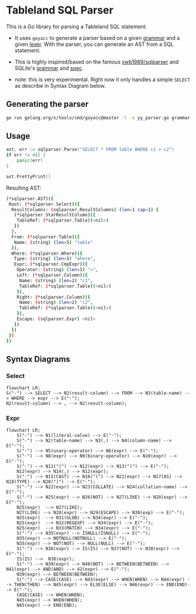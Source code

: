 # Tableland SQL Parser

This is a Go library for parsing a Tableland SQL statement.

- It uses `goyacc` to generate a parser based on a given [grammar](./grammar.y) and a given [lexer](lexer.go).
With the parser, you can generate an AST from a SQL statement.

- This is highly inspired/based on the famous [xwb1989/sqlparser](https://github.com/xwb1989/sqlparser) and SQLite's [grammar](https://repo.or.cz/sqlite.git/blob/HEAD:/src/parse.y) and [spec](https://www.sqlite.org/lang.html).

- note: this is very experimental. Right now it only handles a simple `SELECT` as describe in Syntax Diagram below.

## Generating the parser

```bash
go run golang.org/x/tools/cmd/goyacc@master -l -o yy_parser.go grammar.y
```

## Usage

```go
ast, err := sqlparser.Parse("SELECT * FROM table WHERE c1 > c2")
if err != nil {
    panic(err)
}

ast.PrettyPrint()
```

Resulting AST:

```bash
(*sqlparser.AST)({
 Root: (*sqlparser.Select)({
  ResultColumns: (sqlparser.ResultColumns) (len=1 cap=1) {
   (*sqlparser.StarResultColumn)({
    TableRef: (*sqlparser.Table)(<nil>)
   })
  },
  From: (*sqlparser.Table)({
   Name: (string) (len=5) "table"
  }),
  Where: (*sqlparser.Where)({
   Type: (string) (len=5) "where",
   Expr: (*sqlparser.CmpExpr)({
    Operator: (string) (len=1) ">",
    Left: (*sqlparser.Column)({
     Name: (string) (len=2) "c1",
     TableRef: (*sqlparser.Table)(<nil>)
    }),
    Right: (*sqlparser.Column)({
     Name: (string) (len=2) "c2",
     TableRef: (*sqlparser.Table)(<nil>)
    }),
    Escape: (sqlparser.Expr) <nil>
   })
  })
 })
})
 ```

## Syntax Diagrams

### Select

```mermaid
flowchart LR;
S("·") --> SELECT --> N2(result-column) --> FROM --> N3(table-name) --> WHERE --> expr --> E("·");
N2(result-column) --> , --> N2(result-column);
````

### Expr

```mermaid
flowchart LR;
    S("·") --> N1(literal-value) --> E("·");
    S("·") --> N2(table-name) --> N3(.) --> N4(column-name) --> E("·");
    S("·") --> N5(unary-operator) --> N6(expr) --> E("·");
    S("·") --> N8(expr) --> N9(binary-operator) --> N10(expr) --> E("·");
    S("·") --> N11("(") --> N12(expr) --> N13(")") --> E("·");
    N12(expr) --> N14(,) --> N12(expr);
    S("·") --> N15(CAST) --> N16("(") --> N21(expr) --> N17(AS) --> N18(TYPE) --> N20(")") --> E("·");
    S("·") --> N22(expr) --> N23(COLLATE) --> N24(collation-name) --> E("·");
    S("·") --> N25(expr) --> N26(NOT) --> N27(LIKE) --> N28(expr) --> E("·");
    N25(expr)  --> N27(LIKE);
    N27(LIKE) --> N28(expr) --> N29(ESCAPE) --> N30(exp) --> E("·");
    N25(expr)  --> N31(GLOB) --> N34(expr) --> E("·");
    N25(expr)  --> N32(REGEXP) --> N34(expr) --> E("·");
    N25(expr)  --> N33(MATCH) --> N34(expr) --> E("·");
    S("·") --> N35(expr) --> ISNULL(ISNULL) --> E("·");
    N35(expr) --> NOTNULL(NOTNULL) --> E("·");
    N35(expr) --> NOT(NOT) --> NULL(NULL) --> E("·");
    S("·") --> N36(expr) --> IS(IS) --> N37(NOT) --> N38(expr) --> E("·");
    IS(IS) -->  N38(expr);
    S("·") --> N39(expr) --> N40(NOT) --> BETWEEN(BETWEEN) --> N41(expr) --> AND(AND) --> 42(expr) --> E("·");
    N39(expr) --> BETWEEN(BETWEEN);
    S("·") --> CASE(CASE) --> N43(expr) --> WHEN(WHEN) --> N44(expr) --> THEN(THEN) --> N45(expr) --> ELSE(ELSE) --> N46(expr) --> END(END)--> E("·");
    CASE(CASE) --> WHEN(WHEN);
    N45(expr) --> WHEN(WHEN);
    N45(expr) --> END(END);
```
